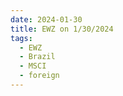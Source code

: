 ```yaml
---
date: 2024-01-30
title: EWZ on 1/30/2024
tags: 
  - EWZ
  - Brazil
  - MSCI
  - foreign
---
```

<div class="post">
<snapshot-grid 
    :reports="['2024/01/29/CTA/EWZ', '2024/01/30/CTA/EWZ', '2024/01/30/MTP/EWZ']"
    chart="2024/01/30/Chart/EWZ"
/>
<p>

</p>
<p>

</p>
</div>